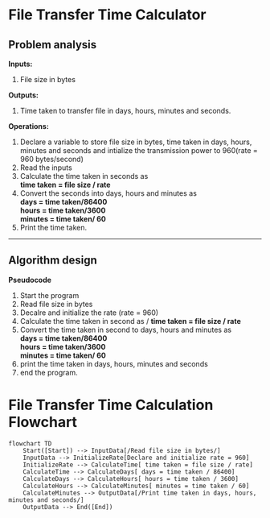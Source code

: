 # File Transfer Time Calculator
## Problem analysis
    
**Inputs:** 

1. File size in bytes
      
**Outputs:**

1. Time taken to transfer file in days, hours, minutes and seconds.
      
**Operations:**
1. Declare a variable to store file size in bytes, time taken in days, hours, minutes and seconds and intialize the transmission power to 960(rate = 960 bytes/second)
2. Read the inputs
3. Calculate the time taken in seconds as 
\
**time taken = file size / rate**
4. Convert the seconds into days, hours and minutes as
\
                    **days = time taken/86400**
                    \
                    **hours = time taken/3600**
                    \
                    **minutes = time taken/ 60**
5. Print the time taken.
   
---  
   ## Algorithm design
   **Pseudocode**

 1. Start the program
 2. Read file size in bytes 
 3. Decalre and initialize the rate (rate = 960)
 4. Calculate the time taken in second as 
/
**time taken = file size / rate**
 5. Convert the time taken in second to days, hours and minutes as
\
                    **days = time taken/86400**
                    \
                    **hours = time taken/3600**
                    \
                    **minutes = time taken/ 60**   
6. print the time taken in days, hours, minutes and seconds
7. end the program.    

# File Transfer Time Calculation Flowchart

```mermaid
flowchart TD
    Start([Start]) --> InputData[/Read file size in bytes/]
    InputData --> InitializeRate[Declare and initialize rate = 960]
    InitializeRate --> CalculateTime[ time taken = file size / rate]
    CalculateTime --> CalculateDays[ days = time taken / 86400]
    CalculateDays --> CalculateHours[ hours = time taken / 3600]
    CalculateHours --> CalculateMinutes[ minutes = time taken / 60]
    CalculateMinutes --> OutputData[/Print time taken in days, hours, minutes and seconds/]
    OutputData --> End([End])
